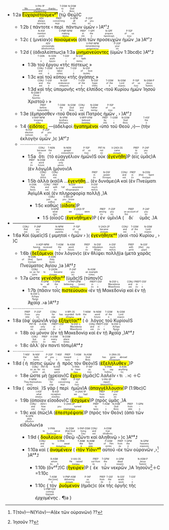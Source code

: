 
- 1:2a <RUBY><ruby><ruby><mark><mark class='verb'>Εὐχαριστοῦμεν°¹</mark></mark><rt>[εὐχαριστέω](https://bible.fhl.net/new/s.php?N=0&k=02168&m=)</rt></ruby><rt><a href="https://bible.fhl.net/new/s.php?N=0&k=02168&m=" target="_blank">We give thanks</a></rt></ruby><rt>V-PAI-1P</rt></RUBY> (<RUBY><ruby><ruby>τῷ<rt>ὁ</rt></ruby><rt>to</rt></ruby><rt>T-DSM</rt></RUBY> <RUBY><ruby><ruby>Θεῷ<rt>θεός</rt></ruby><rt>God</rt></ruby><rt>N-DSM</rt></RUBY>)C 
	- 1:2b ( <RUBY><ruby><ruby>πάντοτε<rt>πάντοτε</rt></ruby><rt>always</rt></ruby><rt>ADV</rt></RUBY> ‹<RUBY><ruby><ruby>περὶ<rt>περί</rt></ruby><rt>concerning</rt></ruby><rt>PREP</rt></RUBY> <RUBY><ruby><ruby>πάντων<rt>πᾶς</rt></ruby><rt>all</rt></ruby><rt>A-GPM</rt></RUBY> <RUBY><ruby><ruby>ὑμῶν<rt>σύ</rt></ruby><rt>of you</rt></ruby><rt>P-2GP</rt></RUBY> › )A°¹⮥
	- 1:2c { (<RUBY><ruby><ruby>μνείαν<rt>μνεία</rt></ruby><rt>mention</rt></ruby><rt>N-ASF</rt></RUBY>)c <RUBY><ruby><ruby><mark class='ptc'>ποιούμενοι</mark><rt>ποιέω</rt></ruby><rt>making</rt></ruby><rt>V-PMP-NPM</rt></RUBY> (<RUBY><ruby><ruby>ἐπὶ<rt>ἐπί</rt></ruby><rt>in</rt></ruby><rt>PREP</rt></RUBY> <RUBY><ruby><ruby>τῶν<rt>ὁ</rt></ruby><rt>the</rt></ruby><rt>T-GPF</rt></RUBY> <RUBY><ruby><ruby>προσευχῶν<rt>προσευχή</rt></ruby><rt>prayers</rt></ruby><rt>N-GPF</rt></RUBY> <RUBY><ruby><ruby>ἡμῶν ,<rt>ἐγώ</rt></ruby><rt>of us</rt></ruby><rt>P-1GP</rt></RUBY>)a }A°¹⮥ 
	- 1:2d { (<RUBY><ruby><ruby>ἀδιαλείπτως<rt>ἀδιαλείπτως</rt></ruby><rt>unceasingly</rt></ruby><rt>ADV</rt></RUBY>)a 1:3a <RUBY><ruby><ruby><mark class='ptc'>μνημονεύοντες</mark><rt>μνημονεύω</rt></ruby><rt>remembering</rt></ruby><rt>V-PAP-NPM</rt></RUBY> (<RUBY><ruby><ruby>ὑμῶν<rt>σύ</rt></ruby><rt>your</rt></ruby><rt>P-2GP</rt></RUBY> 1:3bcd)c }A°¹⮥ 
		- 1:3b <RUBY><ruby><ruby>τοῦ<rt>ὁ</rt></ruby><rt>-</rt></ruby><rt>T-GSN</rt></RUBY> <RUBY><ruby><ruby>ἔργου<rt>ἔργον</rt></ruby><rt>work</rt></ruby><rt>N-GSN</rt></RUBY> «<RUBY><ruby><ruby>τῆς<rt>ὁ</rt></ruby><rt>-</rt></ruby><rt>T-GSF</rt></RUBY> <RUBY><ruby><ruby>πίστεως<rt>πίστις</rt></ruby><rt>of faith</rt></ruby><rt>N-GSF</rt></RUBY> »
		- 1:3c <RUBY><ruby><ruby>καὶ<rt>καί</rt></ruby><rt>and</rt></ruby><rt>CONJ</rt></RUBY> <RUBY><ruby><ruby>τοῦ<rt>ὁ</rt></ruby><rt>-</rt></ruby><rt>T-GSM</rt></RUBY> <RUBY><ruby><ruby>κόπου<rt>κόπος</rt></ruby><rt>labor</rt></ruby><rt>N-GSM</rt></RUBY> «<RUBY><ruby><ruby>τῆς<rt>ὁ</rt></ruby><rt>-</rt></ruby><rt>T-GSF</rt></RUBY> <RUBY><ruby><ruby>ἀγάπης<rt>ἀγάπη</rt></ruby><rt>of love</rt></ruby><rt>N-GSF</rt></RUBY> »
		- 1:3d <RUBY><ruby><ruby>καὶ<rt>καί</rt></ruby><rt>and</rt></ruby><rt>CONJ</rt></RUBY> <RUBY><ruby><ruby>τῆς<rt>ὁ</rt></ruby><rt>the</rt></ruby><rt>T-GSF</rt></RUBY> <RUBY><ruby><ruby>ὑπομονῆς<rt>ὑπομονή</rt></ruby><rt>endurance</rt></ruby><rt>N-GSF</rt></RUBY> «<RUBY><ruby><ruby>τῆς<rt>ὁ</rt></ruby><rt>of the</rt></ruby><rt>T-GSF</rt></RUBY> <RUBY><ruby><ruby>ἐλπίδος<rt>ἐλπίς</rt></ruby><rt>hope</rt></ruby><rt>N-GSF</rt></RUBY> ‹<RUBY><ruby><ruby>τοῦ<rt>ὁ</rt></ruby><rt>of the</rt></ruby><rt>T-GSM</rt></RUBY> <RUBY><ruby><ruby>Κυρίου<rt>κύριος</rt></ruby><rt>Lord</rt></ruby><rt>N-GSM</rt></RUBY> <RUBY><ruby><ruby>ἡμῶν<rt>ἐγώ</rt></ruby><rt>of us</rt></ruby><rt>P-1GP</rt></RUBY> <RUBY><ruby><ruby>Ἰησοῦ<rt>Ἰησοῦς</rt></ruby><rt>Jesus</rt></ruby><rt>N-GSM-P</rt></RUBY> <RUBY><ruby><ruby>Χριστοῦ<rt>Χριστός</rt></ruby><rt>Christ</rt></ruby><rt>N-GSM-T</rt></RUBY> › »
	- 1:3e (<RUBY><ruby><ruby>ἔμπροσθεν<rt>ἔμπροσθεν</rt></ruby><rt>before</rt></ruby><rt>PREP</rt></RUBY> ‹<RUBY><ruby><ruby>τοῦ<rt>ὁ</rt></ruby><rt>the</rt></ruby><rt>T-GSM</rt></RUBY> <RUBY><ruby><ruby>Θεοῦ<rt>θεός</rt></ruby><rt>God</rt></ruby><rt>N-GSM</rt></RUBY> <RUBY><ruby><ruby>καὶ<rt>καί</rt></ruby><rt>and</rt></ruby><rt>CONJ</rt></RUBY> <RUBY><ruby><ruby>Πατρὸς<rt>πατήρ</rt></ruby><rt>Father</rt></ruby><rt>N-GSM</rt></RUBY> <RUBY><ruby><ruby>ἡμῶν ,<rt>ἐγώ</rt></ruby><rt>of us</rt></ruby><rt>P-1GP</rt></RUBY> › )A°¹⮥
	- 1:4 {<RUBY><ruby><ruby><mark class='ptc'>εἰδότες ,</mark><rt>εἴδω</rt></ruby><rt>knowing</rt></ruby><rt>V-RAP-NPM</rt></RUBY> —(<RUBY><ruby><ruby>ἀδελφοὶ<rt>ἀδελφός</rt></ruby><rt>brothers</rt></ruby><rt>N-VPM</rt></RUBY> <RUBY><ruby><ruby><mark class='ptc'>ἠγαπημένοι</mark><rt>ἀγαπάω</rt></ruby><rt>beloved</rt></ruby><rt>V-RPP-VPM</rt></RUBY> ‹<RUBY><ruby><ruby>ὑπὸ<rt>ὑπό</rt></ruby><rt>by</rt></ruby><rt>PREP</rt></RUBY> <RUBY><ruby><ruby>τοῦ<rt>ὁ</rt></ruby><rt>-</rt></ruby><rt>T-GSM</rt></RUBY> <RUBY><ruby><ruby>Θεοῦ ,<rt>θεός</rt></ruby><rt>God</rt></ruby><rt>N-GSM</rt></RUBY>›)— (<RUBY><ruby><ruby>τὴν<rt>ὁ</rt></ruby><rt>the</rt></ruby><rt>T-ASF</rt></RUBY> <RUBY><ruby><ruby>ἐκλογὴν<rt>ἐκλογή</rt></ruby><rt>election</rt></ruby><rt>N-ASF</rt></RUBY> <RUBY><ruby><ruby>ὑμῶν ,<rt>σύ</rt></ruby><rt>of you</rt></ruby><rt>P-2GP</rt></RUBY>)c }A°¹⮥
	- ⋯⋯⋯⋯⋯⋯⋯
		- 1:5a <RUBY><ruby><ruby>ὅτι<rt>ὅτι</rt></ruby><rt>because</rt></ruby><rt>CONJ</rt></RUBY> (<RUBY><ruby><ruby>τὸ<rt>ὁ</rt></ruby><rt>the</rt></ruby><rt>T-NSN</rt></RUBY> <RUBY><ruby><ruby>εὐαγγέλιον<rt>εὐαγγέλιον</rt></ruby><rt>gospel</rt></ruby><rt>N-NSN</rt></RUBY> <RUBY><ruby><ruby>ἡμῶν<rt>ἐγώ</rt></ruby><rt>of us</rt></ruby><rt>P-1GP</rt></RUBY>)S <RUBY><ruby><ruby>οὐκ<rt>οὐ</rt></ruby><rt>not</rt></ruby><rt>PRT-N</rt></RUBY> (<RUBY><ruby><ruby><mark class='verb'>ἐγενήθη</mark><rt>γίνομαι</rt></ruby><rt>came</rt></ruby><rt>V-2AOI-3S</rt></RUBY>)P (<RUBY><ruby><ruby>εἰς<rt>εἰς</rt></ruby><rt>to</rt></ruby><rt>PREP</rt></RUBY> <RUBY><ruby><ruby>ὑμᾶς<rt>σύ</rt></ruby><rt>you</rt></ruby><rt>P-2AP</rt></RUBY>)A (<RUBY><ruby><ruby>ἐν<rt>ἐν</rt></ruby><rt>in</rt></ruby><rt>PREP</rt></RUBY> <RUBY><ruby><ruby>λόγῳ<rt>λόγος</rt></ruby><rt>word</rt></ruby><rt>N-DSM</rt></RUBY>)A (<RUBY><ruby><ruby>μόνον<rt>μόνος</rt></ruby><rt>only</rt></ruby><rt>A-ASN</rt></RUBY>)A 
		- 1:5b <RUBY><ruby><ruby>ἀλλὰ<rt>ἀλλά</rt></ruby><rt>but</rt></ruby><rt>CONJ</rt></RUBY> (<RUBY><ruby><ruby>καὶ<rt>καί</rt></ruby><rt>also</rt></ruby><rt>CONJ</rt></RUBY>)A ...<mark class='verb'>ἐγενήθη</mark>... (<RUBY><ruby><ruby>ἐν<rt>ἐν</rt></ruby><rt>in</rt></ruby><rt>PREP</rt></RUBY> <RUBY><ruby><ruby>δυνάμει<rt>δύναμις</rt></ruby><rt>power</rt></ruby><rt>N-DSF</rt></RUBY>)A <RUBY><ruby><ruby>καὶ<rt>καί</rt></ruby><rt>and</rt></ruby><rt>CONJ</rt></RUBY> (<RUBY><ruby><ruby>ἐν<rt>ἐν</rt></ruby><rt>in</rt></ruby><rt>PREP</rt></RUBY> <RUBY><ruby><ruby>Πνεύματι<rt>πνεῦμα</rt></ruby><rt>[the] Spirit</rt></ruby><rt>N-DSN</rt></RUBY> <RUBY><ruby><ruby>Ἁγίῳ<rt>ἅγιος</rt></ruby><rt>Holy</rt></ruby><rt>A-DSN</rt></RUBY>)A <RUBY><ruby><ruby>καὶ<rt>καί</rt></ruby><rt>and</rt></ruby><rt>CONJ</rt></RUBY> (<RUBY><ruby><ruby>ἐν<rt>ἐν</rt></ruby><rt>with</rt></ruby><rt>PREP</rt></RUBY> <RUBY><ruby><ruby>πληροφορίᾳ<rt>πληροφορία</rt></ruby><rt>full assurance</rt></ruby><rt>N-DSF</rt></RUBY> <RUBY><ruby><ruby>πολλῇ ,<rt>πολύς</rt></ruby><rt>much</rt></ruby><rt>A-DSF</rt></RUBY>)A
			- 1:5c <RUBY><ruby><ruby>καθὼς<rt>καθώς</rt></ruby><rt>just as</rt></ruby><rt>CONJ</rt></RUBY> (<RUBY><ruby><ruby><mark class='verb'>οἴδατε</mark><rt>εἴδω</rt></ruby><rt>you know</rt></ruby><rt>V-RAI-2P</rt></RUBY>)P 
				- 1:5 (<RUBY><ruby><ruby>οἷοι<rt>οἷος</rt></ruby><rt>what</rt></ruby><rt>K-NPM</rt></RUBY>)C (<RUBY><ruby><ruby><mark class='verb'>ἐγενήθημεν</mark><rt>γίνομαι</rt></ruby><rt>we were</rt></ruby><rt>V-2AOI-1P</rt></RUBY>)P (<RUBY><ruby><ruby>ἐν<rt>ἐν</rt></ruby><rt>among</rt></ruby><rt>PREP</rt></RUBY> <RUBY><ruby><ruby>ὑμῖν<rt>σύ</rt></ruby><rt>you</rt></ruby><rt>P-2DP</rt></RUBY>)A (<RUBY><ruby><ruby>δι᾽<rt>διά</rt></ruby><rt>on account of</rt></ruby><rt>PREP</rt></RUBY> <RUBY><ruby><ruby>ὑμᾶς .<rt>σύ</rt></ruby><rt>you</rt></ruby><rt>P-2AP</rt></RUBY>)A
- ——————————————
- 1:6a <RUBY><ruby><ruby>Καὶ<rt>καί</rt></ruby><rt>And</rt></ruby><rt>CONJ</rt></RUBY> (<RUBY><ruby><ruby>ὑμεῖς<rt>σύ</rt></ruby><rt>you</rt></ruby><rt>P-2NP</rt></RUBY>)S ( <RUBY><ruby><ruby>μιμηταὶ<rt>μιμητής</rt></ruby><rt>imitators</rt></ruby><rt>N-NPM</rt></RUBY> ‹ <RUBY><ruby><ruby>ἡμῶν<rt>ἐγώ</rt></ruby><rt>of us</rt></ruby><rt>P-1GP</rt></RUBY> › )⦇ <RUBY><ruby><ruby><mark><mark class='verb'>ἐγενήθητε°²</mark></mark><rt>γίνομαι</rt></ruby><rt>became</rt></ruby><rt>V-2AOI-2P</rt></RUBY> ⦈(<RUBY><ruby><ruby>καὶ<rt>καί</rt></ruby><rt>and</rt></ruby><rt>CONJ</rt></RUBY> ‹<RUBY><ruby><ruby>τοῦ<rt>ὁ</rt></ruby><rt>of the</rt></ruby><rt>T-GSM</rt></RUBY> <RUBY><ruby><ruby>Κυρίου ,<rt>κύριος</rt></ruby><rt>Lord</rt></ruby><rt>N-GSM</rt></RUBY> › )C 
	- 1:6b {<RUBY><ruby><ruby><mark class='ptc'>δεξάμενοι</mark><rt>δέχομαι</rt></ruby><rt>having received</rt></ruby><rt>V-ADP-NPM</rt></RUBY> (<RUBY><ruby><ruby>τὸν<rt>ὁ</rt></ruby><rt>the</rt></ruby><rt>T-ASM</rt></RUBY> <RUBY><ruby><ruby>λόγον<rt>λόγος</rt></ruby><rt>word</rt></ruby><rt>N-ASM</rt></RUBY>)c (<RUBY><ruby><ruby>ἐν<rt>ἐν</rt></ruby><rt>in</rt></ruby><rt>PREP</rt></RUBY> <RUBY><ruby><ruby>θλίψει<rt>θλῖψις</rt></ruby><rt>tribulation</rt></ruby><rt>N-DSF</rt></RUBY> <RUBY><ruby><ruby>πολλῇ<rt>πολύς</rt></ruby><rt>much</rt></ruby><rt>A-DSF</rt></RUBY>)a (<RUBY><ruby><ruby>μετὰ<rt>μετά</rt></ruby><rt>with</rt></ruby><rt>PREP</rt></RUBY> <RUBY><ruby><ruby>χαρᾶς<rt>χαρά</rt></ruby><rt>[the] joy</rt></ruby><rt>N-GSF</rt></RUBY> <RUBY><ruby><ruby>Πνεύματος<rt>πνεῦμα</rt></ruby><rt>of [the] Spirit</rt></ruby><rt>N-GSN</rt></RUBY> <RUBY><ruby><ruby>Ἁγίου ,<rt>ἅγιος</rt></ruby><rt>Holy</rt></ruby><rt>A-GSN</rt></RUBY>)a }A°²⮥ 
	- 1:7a <RUBY><ruby><ruby>ὥστε<rt>ὥστε</rt></ruby><rt>so as for</rt></ruby><rt>CONJ</rt></RUBY> <RUBY><ruby><ruby><mark><em>γενέσθαι°³</em></mark><rt>γίνομαι</rt></ruby><rt>to became</rt></ruby><rt>V-2ADN</rt></RUBY> (<RUBY><ruby><ruby>ὑμᾶς<rt>σύ</rt></ruby><rt>you</rt></ruby><rt>P-2AP</rt></RUBY>)S (<RUBY><ruby><ruby>τύπον<rt>τύπος</rt></ruby><rt>an example</rt></ruby><rt>N-ASM</rt></RUBY>)C
		- 1:7b (<RUBY><ruby><ruby>πᾶσιν<rt>πᾶς</rt></ruby><rt>to all</rt></ruby><rt>A-DPM</rt></RUBY> <RUBY><ruby><ruby>τοῖς<rt>ὁ</rt></ruby><rt>the</rt></ruby><rt>T-DPM</rt></RUBY> <RUBY><ruby><ruby><mark class='ptc'>πιστεύουσιν</mark><rt>πιστεύω</rt></ruby><rt>believing [ones]</rt></ruby><rt>V-PAP-DPM</rt></RUBY> ‹<RUBY><ruby><ruby>ἐν<rt>ἐν</rt></ruby><rt>in</rt></ruby><rt>PREP</rt></RUBY> <RUBY><ruby><ruby>τῇ<rt>ὁ</rt></ruby><rt>-</rt></ruby><rt>T-DSF</rt></RUBY> <RUBY><ruby><ruby>Μακεδονίᾳ<rt>Μακεδονία</rt></ruby><rt>Macedonia</rt></ruby><rt>N-DSF-L</rt></RUBY> <RUBY><ruby><ruby>καὶ<rt>καί</rt></ruby><rt>and</rt></ruby><rt>CONJ</rt></RUBY>  <RUBY><ruby><ruby>ἐν<rt>ἐν</rt></ruby><rt>in</rt></ruby><rt>PREP</rt></RUBY> <RUBY><ruby><ruby>τῇ<rt>ὁ</rt></ruby><rt>-</rt></ruby><rt>T-DSF</rt></RUBY> <RUBY><ruby><ruby>Ἀχαΐᾳ .<rt>Ἀχαΐα</rt></ruby><rt>Achaia</rt></ruby><rt>N-DSF-L</rt></RUBY>›a )A°³⮥
- ⋯⋯⋯⋯⋯⋯⋯
- 1:8a (<RUBY><ruby><ruby>ἀφ᾽<rt>ἀπό</rt></ruby><rt>From</rt></ruby><rt>PREP</rt></RUBY> <RUBY><ruby><ruby>ὑμῶν<rt>σύ</rt></ruby><rt>you</rt></ruby><rt>P-2GP</rt></RUBY>)A <RUBY><ruby><ruby>γὰρ<rt>γάρ</rt></ruby><rt>for</rt></ruby><rt>CONJ</rt></RUBY> <RUBY><ruby><ruby><mark><mark class='verb'>ἐξήχηται°³</mark></mark><rt>ἐξηχέω</rt></ruby><rt>has sounded forth</rt></ruby><rt>V-RPI-3S</rt></RUBY> (<RUBY><ruby><ruby>ὁ<rt>ὁ</rt></ruby><rt>the</rt></ruby><rt>T-NSM</rt></RUBY> <RUBY><ruby><ruby>λόγος<rt>λόγος</rt></ruby><rt>word</rt></ruby><rt>N-NSM</rt></RUBY> <RUBY><ruby><ruby>τοῦ<rt>ὁ</rt></ruby><rt>of the</rt></ruby><rt>T-GSM</rt></RUBY> <RUBY><ruby><ruby>Κυρίου<rt>κύριος</rt></ruby><rt>Lord</rt></ruby><rt>N-GSM</rt></RUBY>)S 
	- 1:8b <RUBY><ruby><ruby>οὐ<rt>οὐ</rt></ruby><rt>not</rt></ruby><rt>PRT-N</rt></RUBY> <RUBY><ruby><ruby>μόνον<rt>μόνος</rt></ruby><rt>only</rt></ruby><rt>A-ASN</rt></RUBY> (<RUBY><ruby><ruby>ἐν<rt>ἐν</rt></ruby><rt>in</rt></ruby><rt>PREP</rt></RUBY> <RUBY><ruby><ruby>τῇ<rt>ὁ</rt></ruby><rt>-</rt></ruby><rt>T-DSF</rt></RUBY> <RUBY><ruby><ruby>Μακεδονίᾳ<rt>Μακεδονία</rt></ruby><rt>Macedonia</rt></ruby><rt>N-DSF-L</rt></RUBY> <RUBY><ruby><ruby>καὶ<rt>καί</rt></ruby><rt>and</rt></ruby><rt>CONJ</rt></RUBY> <RUBY><ruby><ruby>ἐν<rt>ἐν</rt></ruby><rt>in</rt></ruby><rt>PREP</rt></RUBY> <RUBY><ruby><ruby>τῇ<rt>ὁ</rt></ruby><rt>-</rt></ruby><rt>T-DSF</rt></RUBY> <RUBY><ruby><ruby>Ἀχαΐᾳ ,<rt>Ἀχαΐα</rt></ruby><rt>Achaia</rt></ruby><rt>N-DSF-L</rt></RUBY>)A°⁴⮥
	- 1:8c <RUBY><ruby><ruby>ἀλλ᾽<rt>ἀλλά</rt></ruby><rt>but</rt></ruby><rt>CONJ</rt></RUBY> (<RUBY><ruby><ruby>ἐν<rt>ἐν</rt></ruby><rt>in</rt></ruby><rt>PREP</rt></RUBY> <RUBY><ruby><ruby>παντὶ<rt>πᾶς</rt></ruby><rt>every</rt></ruby><rt>A-DSM</rt></RUBY> <RUBY><ruby><ruby>τόπῳ<rt>τόπος</rt></ruby><rt>place</rt></ruby><rt>N-DSM</rt></RUBY>)A°⁴⮥ 
- ⋯⋯⋯⋯⋯⋯⋯
- 1:8d (<RUBY><ruby><ruby>ἡ<rt>ὁ</rt></ruby><rt>the</rt></ruby><rt>T-NSF</rt></RUBY> <RUBY><ruby><ruby>πίστις<rt>πίστις</rt></ruby><rt>faith</rt></ruby><rt>N-NSF</rt></RUBY> <RUBY><ruby><ruby>ὑμῶν<rt>σύ</rt></ruby><rt>of you</rt></ruby><rt>P-2GP</rt></RUBY> <RUBY><ruby><ruby>ἡ<rt>ὁ</rt></ruby><rt>-</rt></ruby><rt>T-NSF</rt></RUBY> <RUBY><ruby><ruby>πρὸς<rt>πρός</rt></ruby><rt>toward</rt></ruby><rt>PREP</rt></RUBY> <RUBY><ruby><ruby>τὸν<rt>ὁ</rt></ruby><rt>-</rt></ruby><rt>T-ASM</rt></RUBY> <RUBY><ruby><ruby>Θεὸν<rt>θεός</rt></ruby><rt>God</rt></ruby><rt>N-ASM</rt></RUBY>)S (<RUBY><ruby><ruby><mark class='verb'>ἐξελήλυθεν ,</mark><rt>ἐξέρχομαι</rt></ruby><rt>has gone abroad</rt></ruby><rt>V-2RAI-3S</rt></RUBY>)P 
	- 1:8e <RUBY><ruby><ruby>ὥστε<rt>ὥστε</rt></ruby><rt>so as for</rt></ruby><rt>CONJ</rt></RUBY> <RUBY><ruby><ruby>μὴ<rt>μή</rt></ruby><rt>no</rt></ruby><rt>PRT-N</rt></RUBY> (<RUBY><ruby><ruby>χρείαν<rt>χρεία</rt></ruby><rt>need</rt></ruby><rt>N-ASF</rt></RUBY>)C <RUBY><ruby><ruby><mark class='ptc'>ἔχειν</mark><rt>ἔχω</rt></ruby><rt>to have</rt></ruby><rt>V-PAN</rt></RUBY> (<RUBY><ruby><ruby>ἡμᾶς<rt>ἐγώ</rt></ruby><rt>us</rt></ruby><rt>P-1AP</rt></RUBY>)C <RUBY><ruby><ruby><em>λαλεῖν</em><rt>λαλέω</rt></ruby><rt>to say</rt></ruby><rt>V-PAN</rt></RUBY> ‹<RUBY><ruby><ruby>τι .<rt>τις</rt></ruby><rt>anything</rt></ruby><rt>X-ASN</rt></RUBY>›c ＋C
- 1:9a (<RUBY><ruby><ruby>αὐτοὶ<rt>αὐτός</rt></ruby><rt>They themselves</rt></ruby><rt>P-NPM</rt></RUBY>)S <RUBY><ruby><ruby>γὰρ<rt>γάρ</rt></ruby><rt>for</rt></ruby><rt>CONJ</rt></RUBY> (<RUBY><ruby><ruby>περὶ<rt>περί</rt></ruby><rt>concerning</rt></ruby><rt>PREP</rt></RUBY> <RUBY><ruby><ruby>ἡμῶν<rt>ἐγώ</rt></ruby><rt>us</rt></ruby><rt>P-1GP</rt></RUBY>)A (<RUBY><ruby><ruby><mark class='verb'>ἀπαγγέλλουσιν</mark><rt>ἀπαγγέλλω</rt></ruby><rt>report</rt></ruby><rt>V-PAI-3P</rt></RUBY>)P (<rt>1:9bc</rt>)C
	- 1:9b (<RUBY><ruby><ruby>ὁποίαν<rt>ὁποῖος</rt></ruby><rt>what</rt></ruby><rt>I-ASF</rt></RUBY> <RUBY><ruby><ruby>εἴσοδον<rt>εἴσοδος</rt></ruby><rt>reception</rt></ruby><rt>N-ASF</rt></RUBY>)C (<RUBY><ruby><ruby><mark class='verb'>ἔσχομεν</mark><rt>ἔχω</rt></ruby><rt>we had</rt></ruby><rt>V-2AAI-1P</rt></RUBY>)P (<RUBY><ruby><ruby>πρὸς<rt>πρός</rt></ruby><rt>from</rt></ruby><rt>PREP</rt></RUBY> <RUBY><ruby><ruby>ὑμᾶς ,<rt>σύ</rt></ruby><rt>you</rt></ruby><rt>P-2AP</rt></RUBY>)A
	- 1:9c <RUBY><ruby><ruby>καὶ<rt>καί</rt></ruby><rt>and</rt></ruby><rt>CONJ</rt></RUBY> (<RUBY><ruby><ruby>πῶς<rt>πως</rt></ruby><rt>how</rt></ruby><rt>ADV-I</rt></RUBY>)A (<RUBY><ruby><ruby><mark class='verb'>ἐπεστρέψατε</mark><rt>ἐπιστρέφω</rt></ruby><rt>you turned</rt></ruby><rt>V-2AAI-2P</rt></RUBY>)P (<RUBY><ruby><ruby>πρὸς<rt>πρός</rt></ruby><rt>to</rt></ruby><rt>PREP</rt></RUBY> <RUBY><ruby><ruby>τὸν<rt>ὁ</rt></ruby><rt>-</rt></ruby><rt>T-ASM</rt></RUBY> <RUBY><ruby><ruby>Θεὸν<rt>θεός</rt></ruby><rt>God</rt></ruby><rt>N-ASM</rt></RUBY>) (<RUBY><ruby><ruby>ἀπὸ<rt>ἀπό</rt></ruby><rt>from</rt></ruby><rt>PREP</rt></RUBY> <RUBY><ruby><ruby>τῶν<rt>ὁ</rt></ruby><rt>-</rt></ruby><rt>T-GPN</rt></RUBY> <RUBY><ruby><ruby>εἰδώλων<rt>εἴδωλον</rt></ruby><rt>idols</rt></ruby><rt>N-GPN</rt></RUBY>)a 
		- 1:9d { <RUBY><ruby><ruby><mark class='ptc'>δουλεύειν</mark><rt>δουλεύω</rt></ruby><rt>to serve</rt></ruby><rt>V-PAN</rt></RUBY> (<RUBY><ruby><ruby>Θεῷ<rt>θεός</rt></ruby><rt>[the] God</rt></ruby><rt>N-DSM</rt></RUBY> ‹<RUBY><ruby><ruby><em>ζῶντι</em><rt>ζάω</rt></ruby><rt>living</rt></ruby><rt>V-PAP-DSM</rt></RUBY> <RUBY><ruby><ruby>καὶ<rt>καί</rt></ruby><rt>and</rt></ruby><rt>CONJ</rt></RUBY> <RUBY><ruby><ruby>ἀληθινῷ<rt>ἀληθινός</rt></ruby><rt>true</rt></ruby><rt>A-DSM</rt></RUBY> › )c }A°⁴⮥
		- 1:10a <RUBY><ruby><ruby>καὶ<rt>καί</rt></ruby><rt>and</rt></ruby><rt>CONJ</rt></RUBY> { <RUBY><ruby><ruby><mark class='ptc'>ἀναμένειν</mark><rt>ἀναμένω</rt></ruby><rt>to await</rt></ruby><rt>V-PAN</rt></RUBY> ( <mark>‹<RUBY><ruby><ruby>τὸν<rt>ὁ</rt></ruby><rt>the</rt></ruby><rt>T-ASM</rt></RUBY> <RUBY><ruby><ruby>Υἱὸν<rt>υἱός</rt></ruby><rt>Son</rt></ruby><rt>N-ASM</rt></RUBY>›°⁵</mark> <RUBY><ruby><ruby>αὐτοῦ<rt>αὐτός</rt></ruby><rt>of Him</rt></ruby><rt>P-GSM</rt></RUBY> ‹<RUBY><ruby><ruby>ἐκ<rt>ἐκ</rt></ruby><rt>from</rt></ruby><rt>PREP</rt></RUBY> <RUBY><ruby><ruby>τῶν<rt>ὁ</rt></ruby><rt>the</rt></ruby><rt>T-GPM</rt></RUBY> <RUBY><ruby><ruby>οὐρανῶν ,<rt>οὐρανός</rt></ruby><rt>heavens</rt></ruby><rt>N-GPM</rt></RUBY>›[^1] }A°⁴⮥ 
			- 1:10b (<RUBY><ruby><ruby>ὃν°⁵⮥<rt>ὅς, ἥ</rt></ruby><rt>whom</rt></ruby><rt>R-ASM</rt></RUBY>)C (<RUBY><ruby><ruby><mark class='verb'>ἤγειρεν</mark><rt>ἐγείρω</rt></ruby><rt>He raised</rt></ruby><rt>V-AAI-3S</rt></RUBY>)P (<RUBY><ruby><ruby>ἐκ<rt>ἐκ</rt></ruby><rt>out from</rt></ruby><rt>PREP</rt></RUBY> <RUBY><ruby><ruby>τῶν<rt>ὁ</rt></ruby><rt>the</rt></ruby><rt>T-GPM</rt></RUBY> <RUBY><ruby><ruby>νεκρῶν ,<rt>νεκρός</rt></ruby><rt>dead</rt></ruby><rt>A-GPM</rt></RUBY>)A <RUBY><ruby><ruby>Ἰησοῦν<rt>Ἰησοῦς</rt></ruby><rt>Jesus</rt></ruby><rt>N-ASM-P</rt></RUBY>[^2]＋C =1:10c
			- 1:10c {<RUBY><ruby><ruby>τὸν<rt>ὁ</rt></ruby><rt>the [one]</rt></ruby><rt>T-ASM</rt></RUBY> <RUBY><ruby><ruby><mark class='ptc'>ῥυόμενον</mark><rt>ῥύομαι</rt></ruby><rt>delivering</rt></ruby><rt>V-PNP-ASM</rt></RUBY> (<RUBY><ruby><ruby>ἡμᾶς<rt>ἐγώ</rt></ruby><rt>us</rt></ruby><rt>P-1AP</rt></RUBY>)c (<RUBY><ruby><ruby>ἐκ<rt>ἐκ</rt></ruby><rt>from</rt></ruby><rt>PREP</rt></RUBY> <RUBY><ruby><ruby>τῆς<rt>ὁ</rt></ruby><rt>the</rt></ruby><rt>T-GSF</rt></RUBY> <RUBY><ruby><ruby>ὀργῆς<rt>ὀργή</rt></ruby><rt>wrath</rt></ruby><rt>N-GSF</rt></RUBY> <RUBY><ruby><ruby>τῆς<rt>ὁ</rt></ruby><rt>-</rt></ruby><rt>T-GSF</rt></RUBY> <RUBY><ruby><ruby><em>ἐρχομένης . ¶</em><rt>ἔρχομαι</rt></ruby><rt>coming</rt></ruby><rt>V-PNP-GSF</rt></RUBY>)a }

[^1]: T(τὸν)—N(Υἱὸν)—A(ἐκ τῶν οὐρανῶν) ??
[^2]: Ἰησοῦν ??